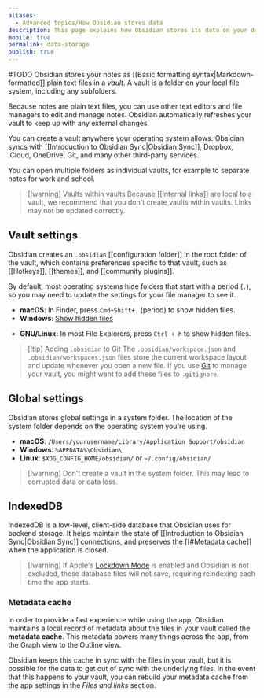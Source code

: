 ```yaml
---
aliases:
  - Advanced topics/How Obsidian stores data
description: This page explains how Obsidian stores its data on your device.
mobile: true
permalink: data-storage
publish: true
---
```

#TODO
Obsidian stores your notes as [[Basic formatting syntax|Markdown-formatted]] plain text files in a _vault_. A vault is a folder on your local file system, including any subfolders.

Because notes are plain text files, you can use other text editors and file managers to edit and manage notes. Obsidian automatically refreshes your vault to keep up with any external changes.

You can create a vault anywhere your operating system allows. Obsidian syncs with [[Introduction to Obsidian Sync|Obsidian Sync]], Dropbox, iCloud, OneDrive, Git, and many other third-party services.

You can open multiple folders as individual vaults, for example to separate notes for work and school.

> [!warning] Vaults within vaults
> Because [[Internal links]] are local to a vault, we recommend that you don't create vaults within vaults. Links may not be updated correctly.

## Vault settings

Obsidian creates an `.obsidian` [[configuration folder]] in the root folder of the vault, which contains preferences specific to that vault, such as [[Hotkeys]], [[themes]], and [[community plugins]].

By default, most operating systems hide folders that start with a period (`.`), so you may need to update the settings for your file manager to see it.

- **macOS**: In Finder, press `Cmd+Shift+.` (period) to show hidden files.
- **Windows**: [Show hidden files](https://support.microsoft.com/en-us/windows/show-hidden-files-0320fe58-0117-fd59-6851-9b7f9840fdb2)
+ **GNU/Linux:** In most File Explorers, press `Ctrl + h` to show hidden files.

> [!tip] Adding `.obsidian` to Git
> The `.obsidian/workspace.json` and `.obsidian/workspaces.json` files store the current workspace layout and update whenever you open a new file. If you use [Git](https://git-scm.com) to manage your vault, you might want to add these files to `.gitignore`.

## Global settings

Obsidian stores global settings in a system folder. The location of the system folder depends on the operating system you're using.

- **macOS**: `/Users/yourusername/Library/Application Support/obsidian`
- **Windows**: `%APPDATA%\Obsidian\`
- **Linux**: `$XDG_CONFIG_HOME/obsidian/` or `~/.config/obsidian/`

> [!warning] Don't create a vault in the system folder. This may lead to corrupted data or data loss.

## IndexedDB

IndexedDB is a low-level, client-side database that Obsidian uses for backend storage. It helps maintain the state of [[Introduction to Obsidian Sync|Obsidian Sync]] connections, and preserves the [[#Metadata cache]] when the application is closed. 

> [!warning] If Apple's [Lockdown Mode](<https://support.apple.com/en-us/105120>) is enabled and Obsidian is not excluded, these database files will not save, requiring reindexing each time the app starts.

### Metadata cache

In order to provide a fast experience while using the app, Obsidian maintains a local record of metadata about the files in your vault called the **metadata cache**. This metadata powers many things across the app, from the Graph view to the Outline view.

Obsidian keeps this cache in sync with the files in your vault, but it is possible for the data to get out of sync with the underlying files. In the event that this happens to your vault, you can rebuild your metadata cache from the app settings in the *Files and links* section.

